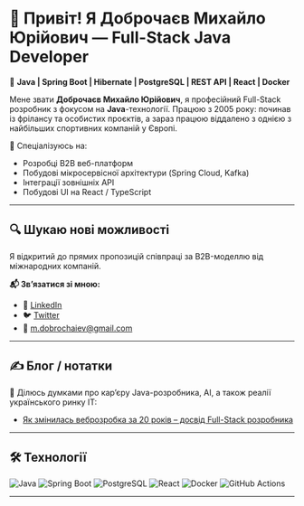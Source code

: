 # 👋 Привіт! Я Доброчаєв Михайло Юрійович — Full-Stack Java Developer

🎯 **Java | Spring Boot | Hibernate | PostgreSQL | REST API | React | Docker**

Мене звати **Доброчаєв Михайло Юрійович**, я професійний Full-Stack розробник з фокусом на **Java**-технології. Працюю з 2005 року: починав із фрілансу та особистих проєктів, а зараз працюю віддалено з однією з найбільших спортивних компаній у Європі.

🧩 Спеціалізуюсь на:
- Розробці B2B веб-платформ
- Побудові мікросервісної архітектури (Spring Cloud, Kafka)
- Інтеграції зовнішніх API
- Побудові UI на React / TypeScript

---

## 🔍 Шукаю нові можливості

Я відкритий до прямих пропозицій співпраці за B2B-моделлю від міжнародних компаній.

**📬 Зв’язатися зі мною:**
- 💼 [LinkedIn](https://www.linkedin.com/in/mykhailo-dobrochaiev/)
- 🐦 [Twitter](https://x.com/DobrochaievM) 
- 📧 m.dobrochaiev@gmail.com

---

## ✍️ Блог / нотатки

🧠 Ділюсь думками про кар’єру Java-розробника, AI, а також реалії українського ринку IT:
- [Як змінилась веброзробка за 20 років – досвід Full-Stack розробника](https://ukrpulse.org.ua/2025/novini-kompanij/iak-zminylas-vebrozrobka-za-20-rokiv/)

---

## 🛠 Технології

![Java](https://img.shields.io/badge/Java-ED8B00?style=flat&logo=java&logoColor=white)
![Spring Boot](https://img.shields.io/badge/Spring_Boot-6DB33F?style=flat&logo=spring-boot&logoColor=white)
![PostgreSQL](https://img.shields.io/badge/PostgreSQL-336791?style=flat&logo=postgresql&logoColor=white)
![React](https://img.shields.io/badge/React-61DAFB?style=flat&logo=react&logoColor=black)
![Docker](https://img.shields.io/badge/Docker-2496ED?style=flat&logo=docker&logoColor=white)
![GitHub Actions](https://img.shields.io/badge/GitHub_Actions-2088FF?style=flat&logo=github-actions&logoColor=white)

---

